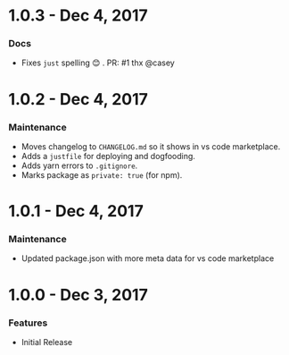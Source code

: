 # 1.0.3 - Dec 4, 2017

### Docs

* Fixes `just` spelling 😊 . PR: #1 thx @casey

# 1.0.2 - Dec 4, 2017

### Maintenance

* Moves changelog to `CHANGELOG.md` so it shows in vs code marketplace.
* Adds a `justfile` for deploying and dogfooding.
* Adds yarn errors to `.gitignore`.
* Marks package as `private: true` (for npm).

# 1.0.1 - Dec 4, 2017

### Maintenance

* Updated package.json with more meta data for vs code marketplace

# 1.0.0 - Dec 3, 2017

### Features

* Initial Release
